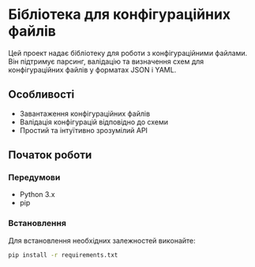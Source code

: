 # Бібліотека для конфігураційних файлів

Цей проект надає бібліотеку для роботи з конфігураційними файлами. Він підтримує парсинг, валідацію та визначення схем для конфігураційних файлів у форматах JSON і YAML.

## Особливості
- Завантаження конфігураційних файлів
- Валідація конфігурацій відповідно до схеми
- Простий та інтуїтивно зрозумілий API

## Початок роботи

### Передумови
- Python 3.x
- pip

### Встановлення
Для встановлення необхідних залежностей виконайте:
```bash
pip install -r requirements.txt
